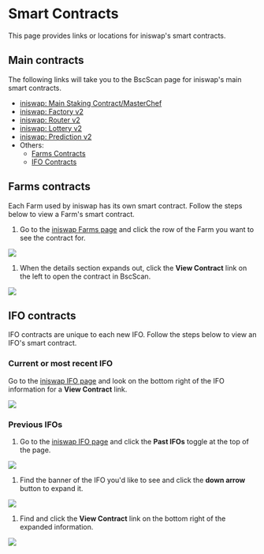 # Smart Contracts

This page provides links or locations for iniswap's smart contracts.

## Main contracts

The following links will take you to the BscScan page for iniswap's main smart contracts.

* [iniswap: Main Staking Contract/MasterChef](https://bscscan.com/address/0x73feaa1ee314f8c655e354234017be2193c9e24e)
* [iniswap: Factory v2](https://bscscan.com/address/0xca143ce32fe78f1f7019d7d551a6402fc5350c73)
* [iniswap: Router v2](https://bscscan.com/address/0x10ed43c718714eb63d5aa57b78b54704e256024e)
* [iniswap: Lottery v2](https://bscscan.com/address/0x5aF6D33DE2ccEC94efb1bDF8f92Bd58085432d2c#code)
* [iniswap: Prediction v2](https://bscscan.com/address/0x18b2a687610328590bc8f2e5fedde3b582a49cda)
* Others:
  * [Farms Contracts](./#farms-contracts) 
  * [IFO Contracts](./#ifo-contracts)

## Farms contracts

Each Farm used by iniswap has its own smart contract. Follow the steps below to view a Farm's smart contract.

1. Go to the [iniswap Farms page](https://iniswap.finance/farms) and click the row of the Farm you want to see the contract for.

![](../../.gitbook/assets/image%20%28162%29.png)

1. When the details section expands out, click the **View Contract** link on the left to open the contract in BscScan.

![](../../.gitbook/assets/image%20%28167%29.png)

## IFO contracts

IFO contracts are unique to each new IFO. Follow the steps below to view an IFO's smart contract.

### Current or most recent IFO

Go to the [iniswap IFO page](https://iniswap.finance/ifo) and look on the bottom right of the IFO information for a **View Contract** link.

![](../../.gitbook/assets/image%20%28100%29.png)

### Previous IFOs

1. Go to the [iniswap IFO page](https://iniswap.finance/ifo) and click the **Past IFOs** toggle at the top of the page.

![](../../.gitbook/assets/image%20%28159%29.png)

1. Find the banner of the IFO you'd like to see and click the **down arrow** button to expand it.

![](../../.gitbook/assets/image%20%2864%29.png)

1. Find and click the **View Contract** link on the bottom right of the expanded information.

![](../../.gitbook/assets/image%20%2875%29.png)

